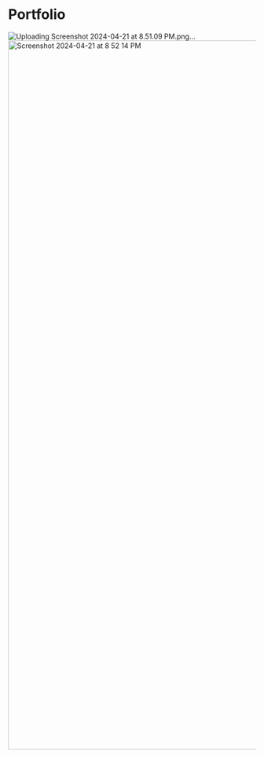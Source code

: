 # Portfolio
![Uploading Screenshot 2024-04-21 at 8.51.09 PM.png…]()
<img width="1440" alt="Screenshot 2024-04-21 at 8 52 14 PM" src="https://github.com/LakshmiHadi/Portfolio/assets/149565944/01058a6e-10bc-4e18-98cc-b76933ec7fc3">
